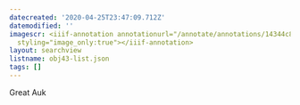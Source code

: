 ```yaml
---
datecreated: '2020-04-25T23:47:09.712Z'
datemodified: ''
imagescr: <iiif-annotation annotationurl="/annotate/annotations/14344c80-874f-11ea-8ceb-5254008afee6.json"
  styling="image_only:true"></iiif-annotation>
layout: searchview
listname: obj43-list.json
tags: []
---
```

Great Auk